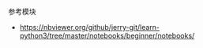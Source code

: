 参考模块

- https://nbviewer.org/github/jerry-git/learn-python3/tree/master/notebooks/beginner/notebooks/
